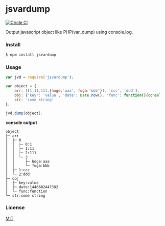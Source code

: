 jsvardump
====

[![Circle CI](https://circleci.com/gh/KazuhikoKuroda/jsvardump.svg?style=svg)](https://circleci.com/gh/KazuhikoKuroda/jsvardump)

Output javascript object like PHP(var_dump) using console.log.

### Install

```sh
$ npm install jsvardump
```

### Usage

```javascript
var jvd = require('jsvardump');

var object = {
	arr: [[1,11,111,{hoge:'aaa', fuga:'bbb'}], 'ccc', 'ddd'],
	obj: {'key': 'value', 'date': Date.now(), 'func': function(){console.log(1);}},
	str: 'some string'
};

jvd.dump(object);
```

**console output**
```
object
├─ arr
│  ├─ 0
│  │  ├─ 0:1
│  │  ├─ 1:11
│  │  ├─ 2:111
│  │  └─ 3
│  │     ├─ hoge:aaa
│  │     └─ fuga:bbb
│  ├─ 1:ccc
│  └─ 2:ddd
├─ obj
│  ├─ key:value
│  ├─ date:1446602447382
│  └─ func:function
└─ str:some string
```

### License

[MIT](https://github.com/KazuhikoKuroda/jsvardump/blob/master/LICENSE)
